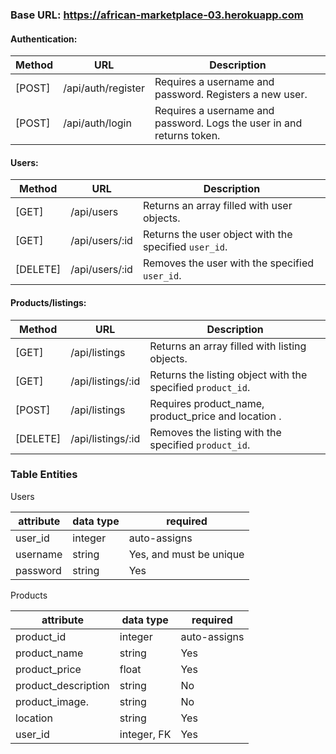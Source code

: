 ### Base URL: https://african-marketplace-03.herokuapp.com

#### Authentication:
| Method   | URL                | Description                                                                                            |
| ------   | --------------     | ------------------------------------------------------------------------------------------------------ |
| [POST]   | /api/auth/register | Requires a username and password. Registers a new user.                                                |
| [POST]   | /api/auth/login    | Requires a username and password. Logs the user in and returns token.                                  |

#### Users: 
| Method   | URL                | Description                                                                                            |
| ------   | --------------     | ------------------------------------------------------------------------------------------------------ |
| [GET]    | /api/users         | Returns an array filled with user objects.                                                             |
| [GET]    | /api/users/:id     | Returns the user object with the specified `user_id`.                                                  |
| [DELETE] | /api/users/:id     | Removes the user with the specified `user_id`.                                                         |

#### Products/listings:
| Method   | URL                | Description                                                                                            |
| ------   | --------------     | ------------------------------------------------------------------------------------------------------ |
| [GET]    | /api/listings      | Returns an array filled with listing objects.                                                          |
| [GET]    | /api/listings/:id  | Returns the listing object with the specified `product_id`.                                            |
| [POST]   | /api/listings      | Requires product_name, product_price and location .                                                    |
| [DELETE] | /api/listings/:id  | Removes the listing with the specified `product_id`.                                                   |


### Table Entities

Users

| attribute  | data type | required                |
|------------|-----------|-------------------------|
| user_id         | integer   | auto-assigns       |
| username   | string    | Yes, and must be unique |
| password   | string    | Yes                     |

Products

| attribute           | data type | required     |
|---------------------|-----------|--------------|
| product_id          | integer   | auto-assigns |
| product_name        | string    | Yes          |
| product_price       | float     | Yes          |
| product_description | string    | No           |
| product_image.      | string    | No           |
| location            | string    | Yes          |
| user_id             | integer, FK| Yes         |
